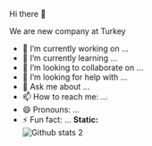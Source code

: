 Hi there 👋

We are new company at Turkey 

- 🔭 I’m currently working on ...
- 🌱 I’m currently learning ...
- 👯 I’m looking to collaborate on ...
- 🤔 I’m looking for help with ...
- 💬 Ask me about ...
- 📫 How to reach me: ...
- 😄 Pronouns: ...
- ⚡ Fun fact: ...
<strong>Static:</strong><br>
![Github stats 2](https://github-readme-stats.vercel.app/api?username=StarWork-IT&show_icons=true&theme=radical)
